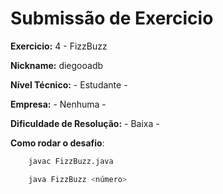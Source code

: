 # Submissão de Exercicio

**Exercicio:** 4 - FizzBuzz

**Nickname:** diegooadb

**Nível Técnico:** - Estudante -

**Empresa:** - Nenhuma -

**Dificuldade de Resolução:** - Baixa -

**Como rodar o desafio**:

````bash
    javac FizzBuzz.java
````

````bash
    java FizzBuzz <número>
````
